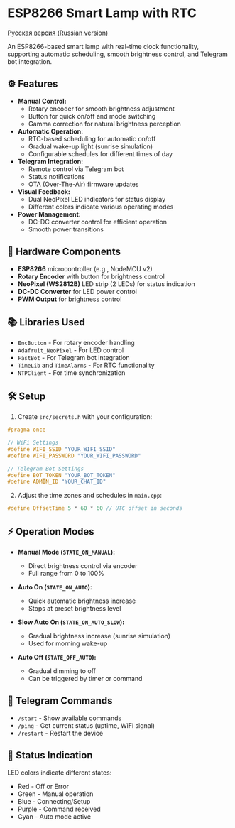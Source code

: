 # ESP8266 Smart Lamp with RTC

[Русская версия (Russian version)](README_RU.md)

An ESP8266-based smart lamp with real-time clock functionality, supporting automatic scheduling, smooth brightness control, and Telegram bot integration.

## ⚙️ Features

- **Manual Control:**
  - Rotary encoder for smooth brightness adjustment
  - Button for quick on/off and mode switching
  - Gamma correction for natural brightness perception
- **Automatic Operation:**
  - RTC-based scheduling for automatic on/off
  - Gradual wake-up light (sunrise simulation)
  - Configurable schedules for different times of day
- **Telegram Integration:**
  - Remote control via Telegram bot
  - Status notifications
  - OTA (Over-The-Air) firmware updates
- **Visual Feedback:**
  - Dual NeoPixel LED indicators for status display
  - Different colors indicate various operating modes
- **Power Management:**
  - DC-DC converter control for efficient operation
  - Smooth power transitions

## 🔌 Hardware Components

- **ESP8266** microcontroller (e.g., NodeMCU v2)
- **Rotary Encoder** with button for brightness control
- **NeoPixel (WS2812B)** LED strip (2 LEDs) for status indication
- **DC-DC Converter** for LED power control
- **PWM Output** for brightness control

## 📚 Libraries Used

- `EncButton` - For rotary encoder handling
- `Adafruit_NeoPixel` - For LED control
- `FastBot` - For Telegram bot integration
- `TimeLib` and `TimeAlarms` - For RTC functionality
- `NTPClient` - For time synchronization

## 🛠️ Setup

1. Create `src/secrets.h` with your configuration:
```cpp
#pragma once

// WiFi Settings
#define WIFI_SSID "YOUR_WIFI_SSID"
#define WIFI_PASSWORD "YOUR_WIFI_PASSWORD"

// Telegram Bot Settings
#define BOT_TOKEN "YOUR_BOT_TOKEN"
#define ADMIN_ID "YOUR_CHAT_ID"
```

2. Adjust the time zones and schedules in `main.cpp`:
```cpp
#define OffsetTime 5 * 60 * 60 // UTC offset in seconds
```

## ⚡ Operation Modes

- **Manual Mode (`STATE_ON_MANUAL`):**
  - Direct brightness control via encoder
  - Full range from 0 to 100%

- **Auto On (`STATE_ON_AUTO`):**
  - Quick automatic brightness increase
  - Stops at preset brightness level

- **Slow Auto On (`STATE_ON_AUTO_SLOW`):**
  - Gradual brightness increase (sunrise simulation)
  - Used for morning wake-up

- **Auto Off (`STATE_OFF_AUTO`):**
  - Gradual dimming to off
  - Can be triggered by timer or command

## 🤖 Telegram Commands

- `/start` - Show available commands
- `/ping` - Get current status (uptime, WiFi signal)
- `/restart` - Restart the device

## 📱 Status Indication

LED colors indicate different states:
- Red - Off or Error
- Green - Manual operation
- Blue - Connecting/Setup
- Purple - Command received
- Cyan - Auto mode active
